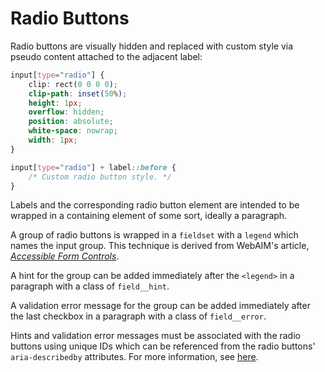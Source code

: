 # Radio Buttons

Radio buttons are visually hidden and replaced with custom style via pseudo
content attached to the adjacent label:

```css
input[type="radio"] {
    clip: rect(0 0 0 0);
    clip-path: inset(50%);
    height: 1px;
    overflow: hidden;
    position: absolute;
    white-space: nowrap;
    width: 1px;
}

input[type="radio"] + label::before {
    /* Custom radio button style. */
}
```

Labels and the corresponding radio button element are intended to be wrapped in a
containing element of some sort, ideally a paragraph.

A group of radio buttons is wrapped in a `fieldset` with a `legend` which names
the input group. This technique is derived from WebAIM's article,
[_Accessible Form Controls_](https://webaim.org/techniques/forms/controls#radio).

A hint for the group can be added immediately after the `<legend>` in a
paragraph with a class of `field__hint`.

A validation error message for the group can be added immediately after the last
checkbox in a paragraph with a class of `field__error`.

Hints and validation error messages must be associated with the radio buttons
using unique IDs which can be referenced from the radio buttons'
`aria-describedby` attributes. For more information, see [here](https://webaim.org/techniques/formvalidation/#error).
